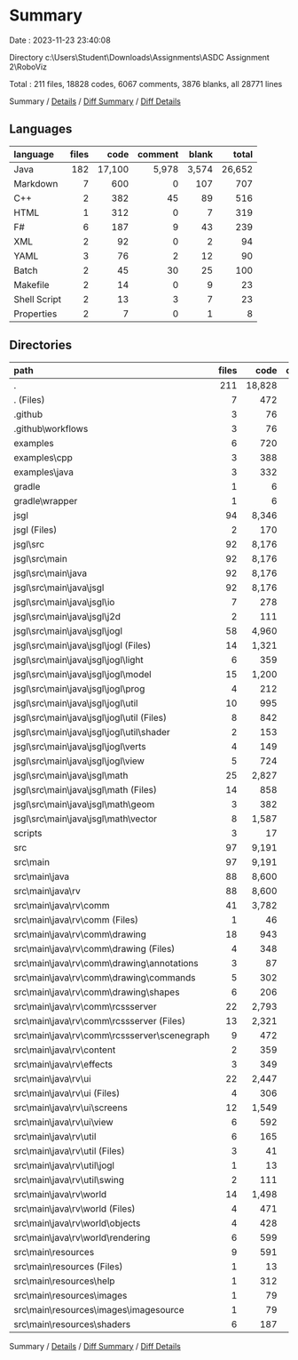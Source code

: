# Summary

Date : 2023-11-23 23:40:08

Directory c:\\Users\\Student\\Downloads\\Assignments\\ASDC Assignment 2\\RoboViz

Total : 211 files,  18828 codes, 6067 comments, 3876 blanks, all 28771 lines

Summary / [Details](details.md) / [Diff Summary](diff.md) / [Diff Details](diff-details.md)

## Languages
| language | files | code | comment | blank | total |
| :--- | ---: | ---: | ---: | ---: | ---: |
| Java | 182 | 17,100 | 5,978 | 3,574 | 26,652 |
| Markdown | 7 | 600 | 0 | 107 | 707 |
| C++ | 2 | 382 | 45 | 89 | 516 |
| HTML | 1 | 312 | 0 | 7 | 319 |
| F# | 6 | 187 | 9 | 43 | 239 |
| XML | 2 | 92 | 0 | 2 | 94 |
| YAML | 3 | 76 | 2 | 12 | 90 |
| Batch | 2 | 45 | 30 | 25 | 100 |
| Makefile | 2 | 14 | 0 | 9 | 23 |
| Shell Script | 2 | 13 | 3 | 7 | 23 |
| Properties | 2 | 7 | 0 | 1 | 8 |

## Directories
| path | files | code | comment | blank | total |
| :--- | ---: | ---: | ---: | ---: | ---: |
| . | 211 | 18,828 | 6,067 | 3,876 | 28,771 |
| . (Files) | 7 | 472 | 30 | 94 | 596 |
| .github | 3 | 76 | 2 | 12 | 90 |
| .github\\workflows | 3 | 76 | 2 | 12 | 90 |
| examples | 6 | 720 | 176 | 168 | 1,064 |
| examples\\cpp | 3 | 388 | 45 | 93 | 526 |
| examples\\java | 3 | 332 | 131 | 75 | 538 |
| gradle | 1 | 6 | 0 | 1 | 7 |
| gradle\\wrapper | 1 | 6 | 0 | 1 | 7 |
| jsgl | 94 | 8,346 | 3,815 | 1,827 | 13,988 |
| jsgl (Files) | 2 | 170 | 0 | 35 | 205 |
| jsgl\\src | 92 | 8,176 | 3,815 | 1,792 | 13,783 |
| jsgl\\src\\main | 92 | 8,176 | 3,815 | 1,792 | 13,783 |
| jsgl\\src\\main\\java | 92 | 8,176 | 3,815 | 1,792 | 13,783 |
| jsgl\\src\\main\\java\\jsgl | 92 | 8,176 | 3,815 | 1,792 | 13,783 |
| jsgl\\src\\main\\java\\jsgl\\io | 7 | 278 | 185 | 74 | 537 |
| jsgl\\src\\main\\java\\jsgl\\j2d | 2 | 111 | 64 | 27 | 202 |
| jsgl\\src\\main\\java\\jsgl\\jogl | 58 | 4,960 | 1,984 | 1,096 | 8,040 |
| jsgl\\src\\main\\java\\jsgl\\jogl (Files) | 14 | 1,321 | 627 | 323 | 2,271 |
| jsgl\\src\\main\\java\\jsgl\\jogl\\light | 6 | 359 | 161 | 86 | 606 |
| jsgl\\src\\main\\java\\jsgl\\jogl\\model | 15 | 1,200 | 456 | 237 | 1,893 |
| jsgl\\src\\main\\java\\jsgl\\jogl\\prog | 4 | 212 | 23 | 52 | 287 |
| jsgl\\src\\main\\java\\jsgl\\jogl\\util | 10 | 995 | 392 | 218 | 1,605 |
| jsgl\\src\\main\\java\\jsgl\\jogl\\util (Files) | 8 | 842 | 337 | 189 | 1,368 |
| jsgl\\src\\main\\java\\jsgl\\jogl\\util\\shader | 2 | 153 | 55 | 29 | 237 |
| jsgl\\src\\main\\java\\jsgl\\jogl\\verts | 4 | 149 | 79 | 37 | 265 |
| jsgl\\src\\main\\java\\jsgl\\jogl\\view | 5 | 724 | 246 | 143 | 1,113 |
| jsgl\\src\\main\\java\\jsgl\\math | 25 | 2,827 | 1,582 | 595 | 5,004 |
| jsgl\\src\\main\\java\\jsgl\\math (Files) | 14 | 858 | 408 | 204 | 1,470 |
| jsgl\\src\\main\\java\\jsgl\\math\\geom | 3 | 382 | 85 | 66 | 533 |
| jsgl\\src\\main\\java\\jsgl\\math\\vector | 8 | 1,587 | 1,089 | 325 | 3,001 |
| scripts | 3 | 17 | 3 | 10 | 30 |
| src | 97 | 9,191 | 2,041 | 1,764 | 12,996 |
| src\\main | 97 | 9,191 | 2,041 | 1,764 | 12,996 |
| src\\main\\java | 88 | 8,600 | 2,032 | 1,712 | 12,344 |
| src\\main\\java\\rv | 88 | 8,600 | 2,032 | 1,712 | 12,344 |
| src\\main\\java\\rv\\comm | 41 | 3,782 | 1,157 | 778 | 5,717 |
| src\\main\\java\\rv\\comm (Files) | 1 | 46 | 20 | 9 | 75 |
| src\\main\\java\\rv\\comm\\drawing | 18 | 943 | 395 | 211 | 1,549 |
| src\\main\\java\\rv\\comm\\drawing (Files) | 4 | 348 | 105 | 72 | 525 |
| src\\main\\java\\rv\\comm\\drawing\\annotations | 3 | 87 | 53 | 24 | 164 |
| src\\main\\java\\rv\\comm\\drawing\\commands | 5 | 302 | 136 | 62 | 500 |
| src\\main\\java\\rv\\comm\\drawing\\shapes | 6 | 206 | 101 | 53 | 360 |
| src\\main\\java\\rv\\comm\\rcssserver | 22 | 2,793 | 742 | 558 | 4,093 |
| src\\main\\java\\rv\\comm\\rcssserver (Files) | 13 | 2,321 | 476 | 440 | 3,237 |
| src\\main\\java\\rv\\comm\\rcssserver\\scenegraph | 9 | 472 | 266 | 118 | 856 |
| src\\main\\java\\rv\\content | 2 | 359 | 75 | 66 | 500 |
| src\\main\\java\\rv\\effects | 3 | 349 | 78 | 77 | 504 |
| src\\main\\java\\rv\\ui | 22 | 2,447 | 364 | 439 | 3,250 |
| src\\main\\java\\rv\\ui (Files) | 4 | 306 | 67 | 53 | 426 |
| src\\main\\java\\rv\\ui\\screens | 12 | 1,549 | 194 | 270 | 2,013 |
| src\\main\\java\\rv\\ui\\view | 6 | 592 | 103 | 116 | 811 |
| src\\main\\java\\rv\\util | 6 | 165 | 4 | 31 | 200 |
| src\\main\\java\\rv\\util (Files) | 3 | 41 | 0 | 10 | 51 |
| src\\main\\java\\rv\\util\\jogl | 1 | 13 | 0 | 3 | 16 |
| src\\main\\java\\rv\\util\\swing | 2 | 111 | 4 | 18 | 133 |
| src\\main\\java\\rv\\world | 14 | 1,498 | 354 | 321 | 2,173 |
| src\\main\\java\\rv\\world (Files) | 4 | 471 | 117 | 97 | 685 |
| src\\main\\java\\rv\\world\\objects | 4 | 428 | 99 | 84 | 611 |
| src\\main\\java\\rv\\world\\rendering | 6 | 599 | 138 | 140 | 877 |
| src\\main\\resources | 9 | 591 | 9 | 52 | 652 |
| src\\main\\resources (Files) | 1 | 13 | 0 | 1 | 14 |
| src\\main\\resources\\help | 1 | 312 | 0 | 7 | 319 |
| src\\main\\resources\\images | 1 | 79 | 0 | 1 | 80 |
| src\\main\\resources\\images\\imagesource | 1 | 79 | 0 | 1 | 80 |
| src\\main\\resources\\shaders | 6 | 187 | 9 | 43 | 239 |

Summary / [Details](details.md) / [Diff Summary](diff.md) / [Diff Details](diff-details.md)